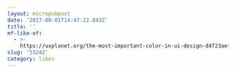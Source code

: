 ```yaml
---
layout: micropubpost
date: '2017-08-01T14:47:22.843Z'
title: ''
mf-like-of:
  - >-
    https://uxplanet.org/the-most-important-color-in-ui-design-d4f23aefffdf?gi=44fed3cfaacf
slug: '53242'
category: likes
---
```

